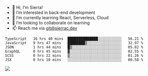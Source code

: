 - 👋 Hi, I’m Sierra!
- 👀 I’m interested in back-end development
- 🌱 I’m currently learning React, Serverless, Cloud
- 💞️ I’m looking to collaborate on learning
- 📫 Reach me via git@sierrac.dev

<!--START_SECTION:waka-->

```text
TypeScript   16 hrs 40 mins  ██████████████░░░░░░░░░░░   56.21 %
JavaScript   9 hrs 47 mins   ████████▒░░░░░░░░░░░░░░░░   32.97 %
JSON         1 hrs 44 mins   █▒░░░░░░░░░░░░░░░░░░░░░░░   05.82 %
GraphQL      0 hrs 45 mins   ▓░░░░░░░░░░░░░░░░░░░░░░░░   02.55 %
SCSS         0 hrs 22 mins   ▒░░░░░░░░░░░░░░░░░░░░░░░░   01.26 %
JSX          0 hrs 10 mins   ░░░░░░░░░░░░░░░░░░░░░░░░░   00.58 %
```

<!--END_SECTION:waka-->


![](https://hit.yhype.me/github/profile?user_id=7351311)

